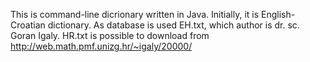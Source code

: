 This is command-line dicrionary written in Java.
Initially, it is English-Croatian dictionary. As database is used EH.txt, which author is dr. sc. Goran Igaly. HR.txt is possible to download from http://web.math.pmf.unizg.hr/~igaly/20000/

